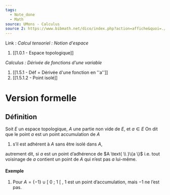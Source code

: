 ```yaml
---
tags:
  - Note_done
  - Math
source: UMons - Calculus
source 2: https://www.bibmath.net/dico/index.php?action=affiche&quoi=./a/accumulation.html
---
```


Link :
_Calcul tensoriel : Notion d'espace_
1. [[1.0.1 - Espace topologique]]

_Calculus : Dérivée de fonctions d'une variable_
1. [[1.5.1 - Déf = Dérivée d'une fonction en ''a'']]
2. [[1.5.1.2 - Point isolé]]


# Version formelle
## Définition 
Soit $E$ un espace topologique, $A$ une partie non vide de $E$, et $a \in E$ 
On dit que le point $a$ est un point accumulation de $A$ 
1. s’il est adhérent à $A$ sans être isolé dans $A$, 

autrement dit, si $a$ est un point d’adhérence de $A \text{ \\ }\{a \}$ i.e. tout voisinage de $a$ contient un point de $A$ qui n’est pas $a$ lui-même.

#### Exemple
1. Pour $A= \{-1 \} \cup [\ 0\ ;\ 1\ [\ ,\ 1$ est un point d’accumulation, mais $-1$ ne l’est pas.
